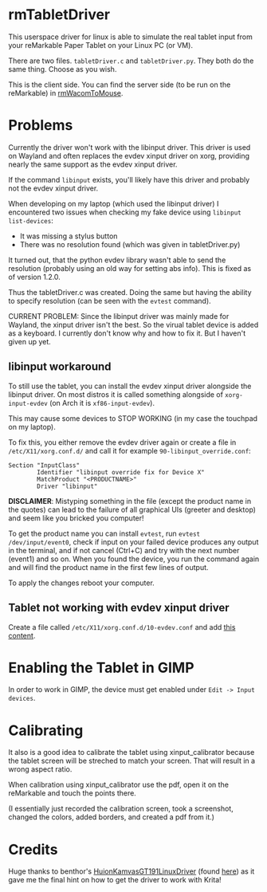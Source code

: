 # rmTabletDriver

This userspace driver for linux is able to simulate the real tablet input from your reMarkable Paper Tablet on your Linux PC (or VM).

There are two files. `tabletDriver.c` and `tabletDriver.py`. They both do the same thing. Choose as you wish.

This is the client side. You can find the server side (to be run on the reMarkable) in [rmWacomToMouse](https://github.com/LinusCDE/rmWacomToMouse).

# Problems

Currently the driver won't work with the libinput driver. This driver is used on Wayland and often replaces the evdev xinput driver on xorg, providing nearly the same support as the evdev xinput driver.

If the command `libinput` exists, you'll likely have this driver and probably not the evdev xinput driver.

When developing on my laptop (which used the libinput driver) I encountered two issues when checking my fake device using `libinput list-devices`:

- It was missing a stylus button
- There was no resolution found (which was given in tabletDriver.py)

It turned out, that the python evdev library wasn't able to send the resolution (probably using an old way for setting abs info). This is fixed as of version 1.2.0.

Thus the tabletDriver.c was created. Doing the same but having the ability to specify resolution (can be seen with the `evtest` command).

CURRENT PROBLEM: Since the libinput driver was mainly made for Wayland, the xinput driver isn't the best. So the virual tablet device is added as a keyboard. I currently don't know why and how to fix it. But I haven't given up yet.


## libinput workaround

To still use the tablet, you can install the evdev xinput driver alongside the libinput driver.
On most distros it is called something alongside of `xorg-input-evdev` (on Arch it is `xf86-input-evdev`).

This may cause some devices to STOP WORKING (in my case the touchpad on my laptop).

To fix this, you either remove the evdev driver again or create a file in `/etc/X11/xorg.conf.d/` and call it for example `90-libinput_override.conf`:

```
Section "InputClass"
        Identifier "libinput override fix for Device X"
        MatchProduct "<PRODUCTNAME>"
        Driver "libinput"        
```

**DISCLAIMER**: Mistyping something in the file (except the product name in the quotes) can lead to the failure of all graphical UIs (greeter and desktop) and seem like you bricked you computer!

To get the product name you can install `evtest`, run `evtest /dev/input/event0`, check if input on your failed device produces any output in the terminal, and if not cancel (Ctrl+C) and try with the next number (event1) and so on.
When you found the device, you run the command again and will find the product name in the first few lines of output.

To apply the changes reboot your computer.


## Tablet not working with evdev xinput driver

Create a file called `/etc/X11/xorg.conf.d/10-evdev.conf` and add [this content](https://gist.github.com/Leonidas-from-XIV/4306072).


# Enabling the Tablet in GIMP

In order to work in GIMP, the device must get enabled under `Edit -> Input devices`.


# Calibrating

It also is a good idea to calibrate the tablet using xinput_calibrator because the tablet screen will be streched to match your screen. That will result in a wrong aspect ratio.

When calibration using xinput_calibrator use the pdf, open it on the reMarkable and touch the points there.

(I essentially just recorded the calibration screen, took a screenshot, changed the colors, added borders, and created a pdf from it.)

# Credits

Huge thanks to benthor's [HuionKamvasGT191LinuxDriver](https://github.com/benthor/HuionKamvasGT191LinuxDriver) (found 
[here](https://docs.krita.org/en/reference_manual/list_supported_tablets.html)) as it gave me the final hint on how to get the driver to work with Krita!
